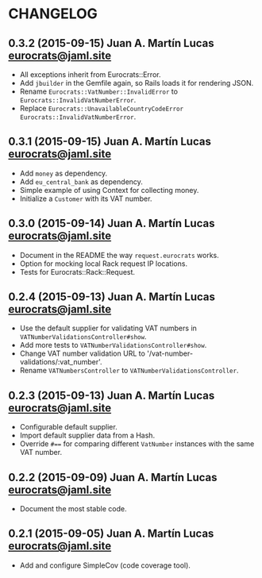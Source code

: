 # CHANGELOG

## 0.3.2 (2015-09-15) Juan A. Martín Lucas <eurocrats@jaml.site>

 * All exceptions inherit from Eurocrats::Error.
 * Add `jbuilder` in the Gemfile again, so Rails loads it for rendering JSON.
 * Rename `Eurocrats::VatNumber::InvalidError` to `Eurocrats::InvalidVatNumberError`.
 * Replace `Eurocrats::UnavailableCountryCodeError` `Eurocrats::InvalidVatNumberError`.

## 0.3.1 (2015-09-15) Juan A. Martín Lucas <eurocrats@jaml.site>

 * Add `money` as dependency.
 * Add `eu_central_bank` as dependency.
 * Simple example of using Context for collecting money.
 * Initialize a `Customer` with its VAT number.

## 0.3.0 (2015-09-14) Juan A. Martín Lucas <eurocrats@jaml.site>

 * Document in the README the way `request.eurocrats` works.
 * Option for mocking local Rack request IP locations.
 * Tests for Eurocrats::Rack::Request.

## 0.2.4 (2015-09-13) Juan A. Martín Lucas <eurocrats@jaml.site>

 * Use the default supplier for validating VAT numbers in `VATNumberValidationsController#show`.
 * Add more tests to `VATNumberValidationsController#show`.
 * Change VAT number validation URL to '/vat-number-validations/:vat_number'.
 * Rename `VATNumbersController` to `VATNumberValidationsController`.

## 0.2.3 (2015-09-13) Juan A. Martín Lucas <eurocrats@jaml.site>

 * Configurable default supplier.
 * Import default supplier data from a Hash.
 * Override `#==` for comparing different `VatNumber` instances with the same VAT number.

## 0.2.2 (2015-09-09) Juan A. Martín Lucas <eurocrats@jaml.site>

 * Document the most stable code.

## 0.2.1 (2015-09-05) Juan A. Martín Lucas <eurocrats@jaml.site>

 * Add and configure SimpleCov (code coverage tool).
